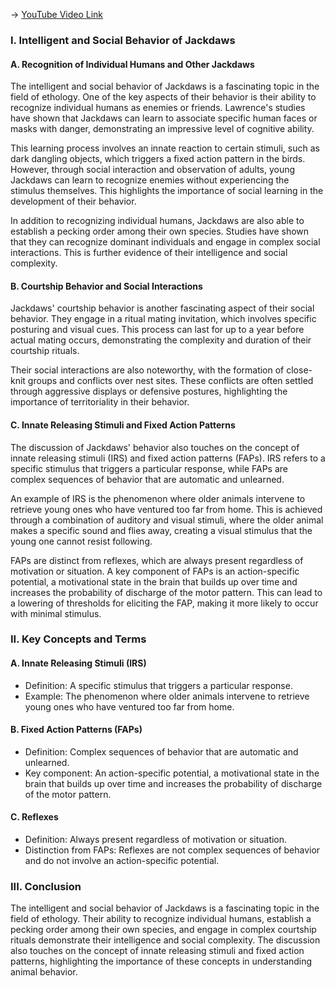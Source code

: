 -> [YouTube Video Link](https://www.youtube.com/watch?v=JcbX4ayBeoA&list=PLUl4u3cNGP63TbPEWYEKOq8yAN8mEP_5O&index=3&pp=iAQB)

### I. Intelligent and Social Behavior of Jackdaws
#### A. Recognition of Individual Humans and Other Jackdaws

The intelligent and social behavior of Jackdaws is a fascinating topic in the field of ethology. One of the key aspects of their behavior is their ability to recognize individual humans as enemies or friends. Lawrence's studies have shown that Jackdaws can learn to associate specific human faces or masks with danger, demonstrating an impressive level of cognitive ability.

This learning process involves an innate reaction to certain stimuli, such as dark dangling objects, which triggers a fixed action pattern in the birds. However, through social interaction and observation of adults, young Jackdaws can learn to recognize enemies without experiencing the stimulus themselves. This highlights the importance of social learning in the development of their behavior.

In addition to recognizing individual humans, Jackdaws are also able to establish a pecking order among their own species. Studies have shown that they can recognize dominant individuals and engage in complex social interactions. This is further evidence of their intelligence and social complexity.

#### B. Courtship Behavior and Social Interactions

Jackdaws' courtship behavior is another fascinating aspect of their social behavior. They engage in a ritual mating invitation, which involves specific posturing and visual cues. This process can last for up to a year before actual mating occurs, demonstrating the complexity and duration of their courtship rituals.

Their social interactions are also noteworthy, with the formation of close-knit groups and conflicts over nest sites. These conflicts are often settled through aggressive displays or defensive postures, highlighting the importance of territoriality in their behavior.

#### C. Innate Releasing Stimuli and Fixed Action Patterns

The discussion of Jackdaws' behavior also touches on the concept of innate releasing stimuli (IRS) and fixed action patterns (FAPs). IRS refers to a specific stimulus that triggers a particular response, while FAPs are complex sequences of behavior that are automatic and unlearned.

An example of IRS is the phenomenon where older animals intervene to retrieve young ones who have ventured too far from home. This is achieved through a combination of auditory and visual stimuli, where the older animal makes a specific sound and flies away, creating a visual stimulus that the young one cannot resist following.

FAPs are distinct from reflexes, which are always present regardless of motivation or situation. A key component of FAPs is an action-specific potential, a motivational state in the brain that builds up over time and increases the probability of discharge of the motor pattern. This can lead to a lowering of thresholds for eliciting the FAP, making it more likely to occur with minimal stimulus.

### II. Key Concepts and Terms
#### A. Innate Releasing Stimuli (IRS)

*   Definition: A specific stimulus that triggers a particular response.
*   Example: The phenomenon where older animals intervene to retrieve young ones who have ventured too far from home.

#### B. Fixed Action Patterns (FAPs)

*   Definition: Complex sequences of behavior that are automatic and unlearned.
*   Key component: An action-specific potential, a motivational state in the brain that builds up over time and increases the probability of discharge of the motor pattern.

#### C. Reflexes

*   Definition: Always present regardless of motivation or situation.
*   Distinction from FAPs: Reflexes are not complex sequences of behavior and do not involve an action-specific potential.

### III. Conclusion
The intelligent and social behavior of Jackdaws is a fascinating topic in the field of ethology. Their ability to recognize individual humans, establish a pecking order among their own species, and engage in complex courtship rituals demonstrate their intelligence and social complexity. The discussion also touches on the concept of innate releasing stimuli and fixed action patterns, highlighting the importance of these concepts in understanding animal behavior.